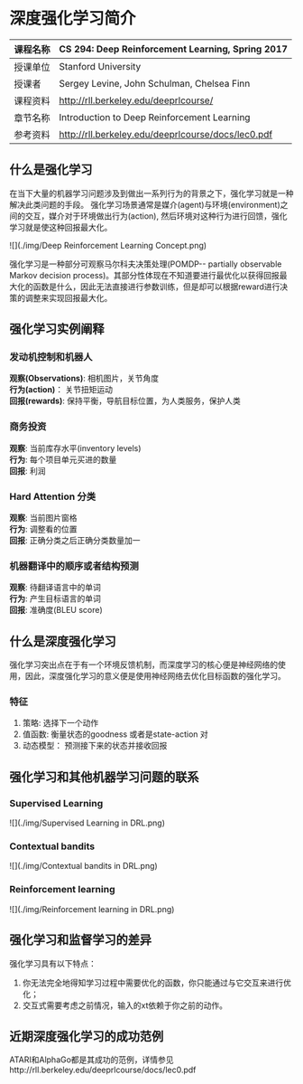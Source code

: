 # 深度强化学习简介
| 课程名称 | CS 294: Deep Reinforcement Learning, Spring 2017 | 
| ------- | ---------------------------------- |
| 授课单位 | Stanford University |
| 授课者   | Sergey Levine, John Schulman, Chelsea Finn |  
| 课程资料 | http://rll.berkeley.edu/deeprlcourse/ |
| 章节名称 | Introduction to Deep Reinforcement Learning |
| 参考资料 | http://rll.berkeley.edu/deeprlcourse/docs/lec0.pdf |

## 什么是强化学习
在当下大量的机器学习问题涉及到做出一系列行为的背景之下，强化学习就是一种解决此类问题的手段。
强化学习场景通常是媒介(agent)与环境(environment)之间的交互，媒介对于环境做出行为(action), 然后环境对这种行为进行回馈，强化学习就是使这种回报最大化。

![](./img/Deep Reinforcement Learning Concept.png)

强化学习是一种部分可观察马尔科夫决策处理(POMDP-- partially observable Markov decision process)。其部分性体现在不知道要进行最优化以获得回报最大化的函数是什么，因此无法直接进行参数训练，但是却可以根据reward进行决策的调整来实现回报最大化。

## 强化学习实例阐释
### 发动机控制和机器人
**观察(Observations)**: 相机图片，关节角度  
**行为(action)**： 关节扭矩运动  
**回报(rewards)**: 保持平衡，导航目标位置，为人类服务，保护人类  
### 商务投资
**观察**: 当前库存水平(inventory levels)  
**行为**: 每个项目单元买进的数量  
**回报**: 利润  
### Hard Attention 分类
**观察**: 当前图片窗格  
**行为**: 调整看的位置  
**回报**: 正确分类之后正确分类数量加一  
### 机器翻译中的顺序或者结构预测
**观察**: 待翻译语言中的单词  
**行为**: 产生目标语言的单词  
**回报**: 准确度(BLEU score)  

## 什么是深度强化学习
强化学习突出点在于有一个环境反馈机制，而深度学习的核心便是神经网络的使用，因此，深度强化学习的意义便是使用神经网络去优化目标函数的强化学习。
### 特征
1. 策略: 选择下一个动作
2. 值函数: 衡量状态的goodness 或者是state-action 对
3. 动态模型： 预测接下来的状态并接收回报

## 强化学习和其他机器学习问题的联系
### Supervised Learning
![](./img/Supervised Learning in DRL.png)
### Contextual bandits
![](./img/Contextual bandits in DRL.png)
### Reinforcement learning
![](./img/Reinforcement learning in DRL.png)

## 强化学习和监督学习的差异
强化学习具有以下特点：

1. 你无法完全地得知学习过程中需要优化的函数，你只能通过与它交互来进行优化；
2. 交互式需要考虑之前情况，输入的xt依赖于你之前的动作。

## 近期深度强化学习的成功范例
ATARI和AlphaGo都是其成功的范例，详情参见http://rll.berkeley.edu/deeprlcourse/docs/lec0.pdf
